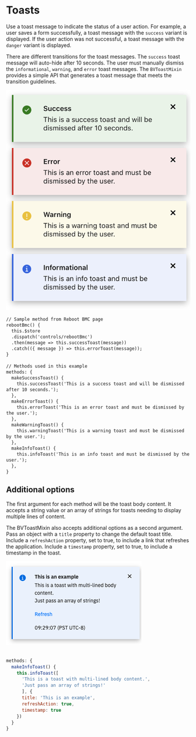 # Toasts

Use a toast message to indicate the status of a user action. For example, a user
saves a form successfully, a toast message with the `success` variant is
displayed. If the user action was not successful, a toast message with the
`danger` variant is displayed.

There are different transitions for the toast messages. The `success` toast
message will auto-hide after 10 seconds. The user must manually dismiss the
`informational`, `warning`, and `error` toast messages. The `BVToastMixin`
provides a simple API that generates a toast message that meets the transition
guidelines.

![Toast message examples](toast.png)

```js{5}
// Sample method from Reboot BMC page
rebootBmc() {
  this.$store
  .dispatch('controls/rebootBmc')
  .then(message => this.successToast(message))
  .catch(({ message }) => this.errorToast(message));
}

// Methods used in this example
methods: {
  makeSuccessToast() {
    this.successToast('This is a success toast and will be dismissed after 10 seconds.');
  },
  makeErrorToast() {
    this.errorToast('This is an error toast and must be dismissed by the user.');
  },
  makeWarningToast() {
    this.warningToast('This is a warning toast and must be dismissed by the user.');
  },
  makeInfoToast() {
    this.infoToast('This is an info toast and must be dismissed by the user.');
  },
}
```

## Additional options

The first argument for each method will be the toast body content. It accepts a
string value or an array of strings for toasts needing to display multiple lines
of content.

The BVToastMixin also accepts additional options as a second argument. Pass an
object with a `title` property to change the default toast title. Include a
`refreshAction` property, set to true, to include a link that refreshes the
application. Include a `timestamp` property, set to true, to include a timestamp
in the toast.

![Toast message options example](toast-options.png)

```js

methods: {
  makeInfoToast() {
    this.infoToast([
      'This is a toast with multi-lined body content.',
      'Just pass an array of strings!'
      ], {
      title: 'This is an example',
      refreshAction: true,
      timestamp: true
    })
  }
}
```
